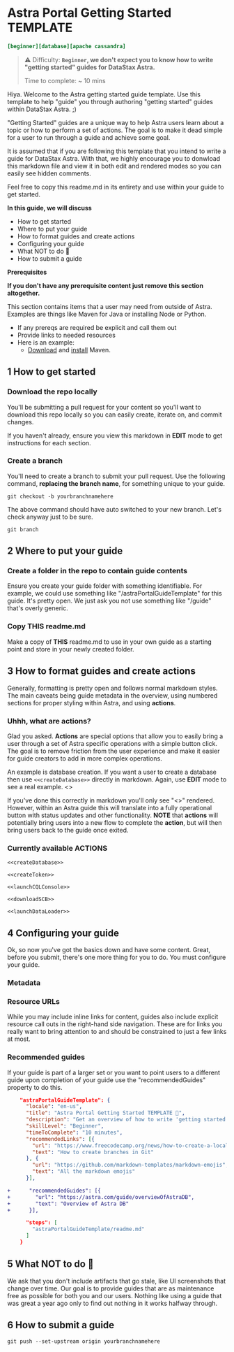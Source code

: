 <!-- 
This is the overview section. 
The overview should provide users a high level explanation of what your guide is all about at a glance. 
What will they learn, what will they get out of it?
Notice the formatting being used. 
Title, any related tags, difficulty, time to complete, any prerequisites
 -->
# Astra Portal Getting Started TEMPLATE
```ini
[beginner][database][apache cassandra]
```

> ⚠️ Difficulty: **`Beginner`, we don't expect you to know how to write "getting started" guides for DataStax Astra.**
>
> Time to complete: ~ 10 mins

Hiya. Welcome to the Astra getting started guide template. Use this template to help "guide" you through authoring "getting started" guides within DataStax Astra. ;)

"Getting Started" guides are a unique way to help Astra users learn about a topic or how to perform a set of actions. The goal is to make it dead simple for a user to run through a guide and achieve some goal.

It is assumed that if you are following this template that you intend to write a guide for DataStax Astra. With that, we highly encourage you to donwload this markdown file and view it in both edit and rendered modes so you can easily see hidden comments.

Feel free to copy this readme.md in its entirety and use within your guide to get started.

**In this guide, we will discuss**
- How to get started
- Where to put your guide
- How to format guides and create actions
- Configuring your guide
- What NOT to do 😬
- How to submit a guide

**Prerequisites**

**If you don't have any prerequisite content just remove this section altogether.**

This section contains items that a user may need from outside of Astra. Examples are things like Maven for Java or installing Node or Python. 
- If any prereqs are required be explicit and call them out
- Provide links to needed resources
- Here is an example:
    - [Download] and [install](https://maven.apache.org/install.html) Maven.

[Download]: https://maven.apache.org/download.cgi
<!--
You can use inline links (install) or provide them later with a named reference (Download). Either is fine. Up to you.
 -->

<!-- 
For each section use ##, the number of the section itself, and the section title. These will automatically
be picked up by a preprocessor and used to properly style the guide. While you can generally use 
whatever markdown you want you don't need to worry about trying to match styles within Astra, we'll do that for you.
Notice the example below "## 1 How to get started".
 -->
## 1  How to get started
### Download the repo locally
You'll be submitting a pull request for your content so you'll want to download this repo locally so you can easily create, iterate on, and commit changes.

If you haven't already, ensure you view this markdown in **EDIT** mode to get instructions for each section.

<!-- 
Notice the code blocks in the following section. These are completely valid to use within guides.
 -->
### Create a branch
You'll need to create a branch to submit your pull request. Use the following command, **replacing the branch name**, for something unique to your guide.
```shell
git checkout -b yourbranchnamehere
```

The above command should have auto switched to your new branch. Let's check anyway just to be sure.
```shell
git branch
```

## 2  Where to put your guide
### Create a folder in the repo to contain guide contents
Ensure you create your guide folder with something identifiable. For example, we could use something like "/astraPortalGuideTemplate" for this guide. It's pretty open. We just ask you not use something like "/guide" that's overly generic.

### Copy **THIS** readme.md
Make a copy of **THIS** readme.md to use in your own guide as a starting point and store in your newly created folder.

## 3 How to format guides and create actions
Generally, formatting is pretty open and follows normal markdown styles. The main caveats being guide metadata in the overview, using numbered sections for proper styling within Astra, and using **actions**.

### Uhhh, what are actions?
Glad you asked. **Actions** are special options that allow you to easily bring a user through a set of Astra specific operations with a simple button click. The goal is to remove friction from the user experience and make it easier for guide creators to add in more complex operations.

An example is database creation. If you want a user to create a database then use ```<<createDatabase>>``` directly in markdown. Again, use **EDIT** mode to see a real example.
<<createDatabase>>

If you've done this correctly in markdown you'll only see "<>" rendered. However, within an Astra guide this will translate into a fully operational button with status updates and other functionality. **NOTE** that **actions** will potentially bring users into a new flow to complete the **action**, but will then bring users back to the guide once exited.

### Currently available **ACTIONS**
```<<createDatabase>>```

```<<createToken>>```

```<<launchCQLConsole>>```

```<<downloadSCB>>```

```<<launchDataLoader>>```

## 4 Configuring your guide
Ok, so now you've got the basics down and have some content. Great, before you submit, there's one more thing for you to do. You must configure your guide.

### Metadata

### Resource URLs
While you may include inline links for content, guides also include explicit resource call outs in the right-hand side navigation. These are for links you really want to bring attention to and should be constrained to just a few links at most.

### Recommended guides
If your guide is part of a larger set or you want to point users to a different guide upon completion of your guide use the "recommendedGuides" property to do this.

```json
    "astraPortalGuideTemplate": {
      "locale": "en-us",
      "title": "Astra Portal Getting Started TEMPLATE 🎇",
      "description": "Get an overview of how to write 'getting started' guides for DataStax Astra.",
      "skillLevel": "Beginner",
      "timeToComplete": "10 minutes",
      "recommendedLinks": [{
        "url": "https://www.freecodecamp.org/news/how-to-create-a-local-git-branch/",
        "text": "How to create branches in Git"
      }, {
        "url": "https://github.com/markdown-templates/markdown-emojis",
        "text": "All the markdown emojis"
      }],
```
```diff
+      "recommendedGuides": [{
+        "url": "https://astra.com/guide/overviewOfAstraDB",
+        "text": "Overview of Astra DB"
+      }],
```
```json
      "steps": [
        "astraPortalGuideTemplate/readme.md"
      ]
    }
```


## 5 What NOT to do 😬
We ask that you don't include artifacts that go stale, like UI screenshots that change over time. Our goal is to provide guides that are as maintenance free as possible for both you and our users. Nothing like using a guide that was great a year ago only to find out nothing in it works halfway through.

## 6 How to submit a guide
```shell
git push --set-upstream origin yourbranchnamehere
```